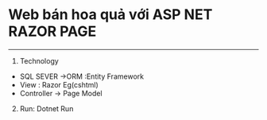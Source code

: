 # Web bán hoa quả với ASP NET RAZOR PAGE
--------------------------------------
1. Technology
- SQL SEVER ->ORM :Entity Framework
- View : Razor Eg(cshtml)
- Controller -> Page Model

2. Run: Dotnet Run